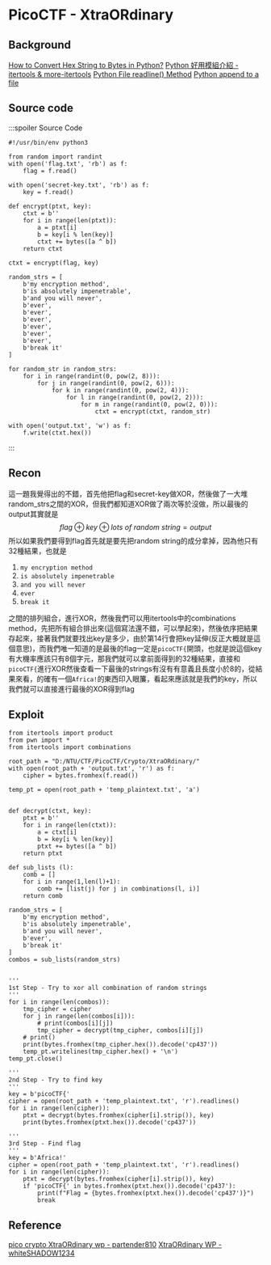 # PicoCTF - XtraORdinary
## Background
[How to Convert Hex String to Bytes in Python?](https://blog.finxter.com/how-to-convert-hex-string-to-bytes-in-python/)
[Python 好用模組介紹 - itertools & more-itertools](https://myapollo.com.tw/blog/python-itertools-more-itertools/)
[Python File readline() Method](https://www.w3schools.com/python/ref_file_readline.asp)
[Python append to a file](https://www.geeksforgeeks.org/python-append-to-a-file/)

## Source code
:::spoiler Source Code
```python=
#!/usr/bin/env python3

from random import randint
with open('flag.txt', 'rb') as f:
    flag = f.read()

with open('secret-key.txt', 'rb') as f:
    key = f.read()

def encrypt(ptxt, key):
    ctxt = b''
    for i in range(len(ptxt)):
        a = ptxt[i]
        b = key[i % len(key)]
        ctxt += bytes([a ^ b])
    return ctxt

ctxt = encrypt(flag, key)

random_strs = [
    b'my encryption method',
    b'is absolutely impenetrable',
    b'and you will never',
    b'ever',
    b'ever',
    b'ever',
    b'ever',
    b'ever',
    b'ever',
    b'break it'
]

for random_str in random_strs:
    for i in range(randint(0, pow(2, 8))):
        for j in range(randint(0, pow(2, 6))):
            for k in range(randint(0, pow(2, 4))):
                for l in range(randint(0, pow(2, 2))):
                    for m in range(randint(0, pow(2, 0))):
                        ctxt = encrypt(ctxt, random_str)

with open('output.txt', 'w') as f:
    f.write(ctxt.hex())
```
:::
## Recon
這一題我覺得出的不錯，首先他把flag和secret-key做XOR，然後做了一大堆random_strs之間的XOR，但我們都知道XOR做了兩次等於沒做，所以最後的output其實就是
$$
flag \oplus key \oplus lots\ of\ random\ string=output
$$
所以如果我們要得到flag首先就是要先把random string的成分拿掉，因為他只有32種結果，也就是
1. `my encryption method`
2. `is absolutely impenetrable`
3. `and you will never`
4. `ever`
5. `break it`

之間的排列組合，進行XOR，然後我們可以用itertools中的combinations method，先把所有組合排出來(這個寫法還不錯，可以學起來)，然後依序把結果存起來，接著我們就要找出key是多少，由於第14行會把key延伸(反正大概就是這個意思)，而我們唯一知道的是最後的flag一定是`picoCTF{`開頭，也就是說這個key有大機率應該只有8個字元，那我們就可以拿前面得到的32種結果，直接和`picoCTF{`進行XOR然後查看一下最後的strings有沒有有意義且長度小於8的，從結果來看，的確有一個`Africa!`的東西印入眼簾，看起來應該就是我們的key，所以我們就可以直接進行最後的XOR得到flag
## Exploit
```python!
from itertools import product
from pwn import *
from itertools import combinations

root_path = "D:/NTU/CTF/PicoCTF/Crypto/XtraORdinary/"
with open(root_path + 'output.txt', 'r') as f:
    cipher = bytes.fromhex(f.read())

temp_pt = open(root_path + 'temp_plaintext.txt', 'a')


def decrypt(ctxt, key):
    ptxt = b''
    for i in range(len(ctxt)):
        a = ctxt[i]
        b = key[i % len(key)]
        ptxt += bytes([a ^ b])
    return ptxt

def sub_lists (l):
    comb = []
    for i in range(1,len(l)+1):
        comb += [list(j) for j in combinations(l, i)]
    return comb

random_strs = [
    b'my encryption method',
    b'is absolutely impenetrable',
    b'and you will never',
    b'ever',
    b'break it'
]
combos = sub_lists(random_strs)


'''
1st Step - Try to xor all combination of random strings
'''
for i in range(len(combos)):
    tmp_cipher = cipher
    for j in range(len(combos[i])):
        # print(combos[i][j])
        tmp_cipher = decrypt(tmp_cipher, combos[i][j])
    # print()
    print(bytes.fromhex(tmp_cipher.hex()).decode('cp437'))
    temp_pt.writelines(tmp_cipher.hex() + '\n')
temp_pt.close()

'''
2nd Step - Try to find key
'''
key = b'picoCTF{'
cipher = open(root_path + 'temp_plaintext.txt', 'r').readlines()
for i in range(len(cipher)):
    ptxt = decrypt(bytes.fromhex(cipher[i].strip()), key)
    print(bytes.fromhex(ptxt.hex()).decode('cp437'))

'''
3rd Step - Find flag
'''
key = b'Africa!'
cipher = open(root_path + 'temp_plaintext.txt', 'r').readlines()
for i in range(len(cipher)):
    ptxt = decrypt(bytes.fromhex(cipher[i].strip()), key)
    if 'picoCTF{' in bytes.fromhex(ptxt.hex()).decode('cp437'):
        print(f"Flag = {bytes.fromhex(ptxt.hex()).decode('cp437')}")
        break
```
## Reference
[pico crypto XtraORdinary wp - partender810](https://partender810.hatenablog.com/entry/2021/05/19/210459#XtraORdinary-150pt)
[XtraORdinary WP - whiteSHADOW1234](https://github.com/whiteSHADOW1234/picoCTF_writeup/blob/main/picoCTF_writeup(11~15page).md#xtraordinary)